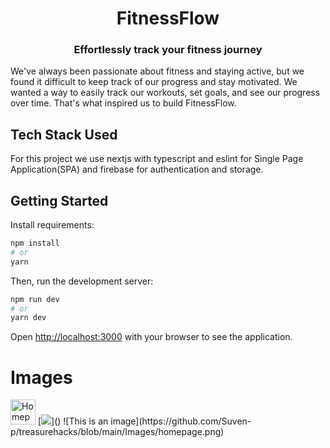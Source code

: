 # <center>FitnessFlow</center>

<h3 align='center'>Effortlessly track your fitness journey</h3>

We've always been passionate about fitness and staying active, but we found it difficult to keep track of our progress and stay motivated. We wanted a way to easily track our workouts, set goals, and see our progress over time. That's what inspired us to build FitnessFlow.

## Tech Stack Used

For this project we use nextjs with typescript and eslint for Single Page Application(SPA) and firebase for authentication and storage.

## Getting Started

Install requirements:

```bash
npm install
# or
yarn
```

Then, run the development server:

```bash
npm run dev
# or
yarn dev
```

Open [http://localhost:3000](http://localhost:3000) with your browser to see the application.

# Images

<img alt="Homepage" width="40px" src="https://github.com/Suven-p/treasurehacks/blob/main/Images/homepage.png" />
[<img src="/image/homepage.png">]()
![This is an image](https://github.com/Suven-p/treasurehacks/blob/main/Images/homepage.png)
